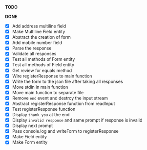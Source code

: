 **TODO**


**DONE**

- [x] Add address multiline field
- [x] Make Multiline Field entity
- [x] Abstract the creation of form
- [x] Add mobile number field
- [x] Parse the response
- [x] Validate all responses
- [x] Test all methods of Form entity
- [x] Test all methods of Field entity
- [x] Get review for equals method
- [x] Wire registerResponse to main function
- [x] Write the form to the json file after taking all responses
- [x] Move stdin in main function
- [x] Move main function to separate file
- [x] Remove `end` event and destroy the input stream
- [x] Abstract registerResponse function from readInput
- [x] Test registerResponse function 
- [x] Display `thank you` at the end 
- [x] Display `invalid response` and same prompt if response is invalid  
- [x] Display next prompt
- [x] Pass console.log and writeForm to registerResponse 
- [x] Make Field entity
- [x] Make Form entity
